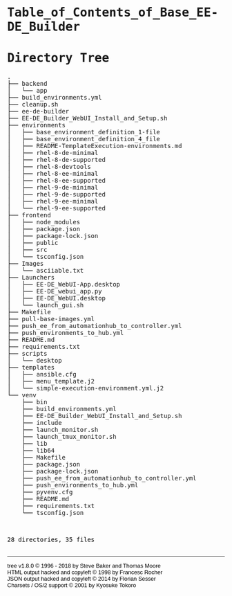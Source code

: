 # Table_of_Contents_of_Base_EE-DE_Builder

<!DOCTYPE html>
<html>
<head>
 <meta http-equiv="Content-Type" content="text/html; charset=UTF-8">
 <meta name="Author" content="Made by 'tree'">
 <meta name="GENERATOR" content="$Version: $ tree v1.8.0 (c) 1996 - 2018 by Steve Baker, Thomas Moore, Francesc Rocher, Florian Sesser, Kyosuke Tokoro $">
 <title>Directory Tree</title>
 <style type="text/css">
  <!-- 
  BODY { font-family : ariel, monospace, sans-serif; }
  P { font-weight: normal; font-family : ariel, monospace, sans-serif; color: black; background-color: transparent;}
  B { font-weight: normal; color: black; background-color: transparent;}
  A:visited { font-weight : normal; text-decoration : none; background-color : transparent; margin : 0px 0px 0px 0px; padding : 0px 0px 0px 0px; display: inline; }
  A:link    { font-weight : normal; text-decoration : none; margin : 0px 0px 0px 0px; padding : 0px 0px 0px 0px; display: inline; }
  A:hover   { color : #000000; font-weight : normal; text-decoration : underline; background-color : yellow; margin : 0px 0px 0px 0px; padding : 0px 0px 0px 0px; display: inline; }
  A:active  { color : #000000; font-weight: normal; background-color : transparent; margin : 0px 0px 0px 0px; padding : 0px 0px 0px 0px; display: inline; }
  .VERSION { font-size: small; font-family : arial, sans-serif; }
  .NORM  { color: black;  background-color: transparent;}
  .FIFO  { color: purple; background-color: transparent;}
  .CHAR  { color: yellow; background-color: transparent;}
  .DIR   { color: blue;   background-color: transparent;}
  .BLOCK { color: yellow; background-color: transparent;}
  .LINK  { color: aqua;   background-color: transparent;}
  .SOCK  { color: fuchsia;background-color: transparent;}
  .EXEC  { color: green;  background-color: transparent;}
  -->
 </style>
</head>
<body>
	<h1>Directory Tree</h1><p>
	<a href=".">.</a><br>
	├── <a href="./backend/">backend</a><br>
	│   └── <a href="./backend/app/">app</a><br>
	├── <a href="./build_environments.yml">build_environments.yml</a><br>
	├── <a href="./cleanup.sh">cleanup.sh</a><br>
	├── <a href="./ee-de-builder">ee-de-builder</a><br>
	├── <a href="./EE-DE_Builder_WebUI_Install_and_Setup.sh">EE-DE_Builder_WebUI_Install_and_Setup.sh</a><br>
	├── <a href="./environments/">environments</a><br>
	│   ├── <a href="./environments/base_environment_definition_1-file/">base_environment_definition_1-file</a><br>
	│   ├── <a href="./environments/base_environment_definition_4_file/">base_environment_definition_4_file</a><br>
	│   ├── <a href="./environments/README-TemplateExecution-environments.md">README-TemplateExecution-environments.md</a><br>
	│   ├── <a href="./environments/rhel-8-de-minimal/">rhel-8-de-minimal</a><br>
	│   ├── <a href="./environments/rhel-8-de-supported/">rhel-8-de-supported</a><br>
	│   ├── <a href="./environments/rhel-8-devtools/">rhel-8-devtools</a><br>
	│   ├── <a href="./environments/rhel-8-ee-minimal/">rhel-8-ee-minimal</a><br>
	│   ├── <a href="./environments/rhel-8-ee-supported/">rhel-8-ee-supported</a><br>
	│   ├── <a href="./environments/rhel-9-de-minimal/">rhel-9-de-minimal</a><br>
	│   ├── <a href="./environments/rhel-9-de-supported/">rhel-9-de-supported</a><br>
	│   ├── <a href="./environments/rhel-9-ee-minimal/">rhel-9-ee-minimal</a><br>
	│   └── <a href="./environments/rhel-9-ee-supported/">rhel-9-ee-supported</a><br>
	├── <a href="./frontend/">frontend</a><br>
	│   ├── <a href="./frontend/node_modules/">node_modules</a><br>
	│   ├── <a href="./frontend/package.json">package.json</a><br>
	│   ├── <a href="./frontend/package-lock.json">package-lock.json</a><br>
	│   ├── <a href="./frontend/public/">public</a><br>
	│   ├── <a href="./frontend/src/">src</a><br>
	│   └── <a href="./frontend/tsconfig.json">tsconfig.json</a><br>
	├── <a href="./Images/">Images</a><br>
	│   └── <a href="./Images/asciiable.txt">asciiable.txt</a><br>
	├── <a href="./Launchers/">Launchers</a><br>
	│   ├── <a href="./Launchers/EE-DE_WebUI-App.desktop">EE-DE_WebUI-App.desktop</a><br>
	│   ├── <a href="./Launchers/EE-DE_webui_app.py">EE-DE_webui_app.py</a><br>
	│   ├── <a href="./Launchers/EE-DE_WebUI.desktop">EE-DE_WebUI.desktop</a><br>
	│   └── <a href="./Launchers/launch_gui.sh">launch_gui.sh</a><br>
	├── <a href="./Makefile">Makefile</a><br>
	├── <a href="./pull-base-images.yml">pull-base-images.yml</a><br>
	├── <a href="./push_ee_from_automationhub_to_controller.yml">push_ee_from_automationhub_to_controller.yml</a><br>
	├── <a href="./push_environments_to_hub.yml">push_environments_to_hub.yml</a><br>
	├── <a href="./README.md">README.md</a><br>
	├── <a href="./requirements.txt">requirements.txt</a><br>
	├── <a href="./scripts/">scripts</a><br>
	│   └── <a href="./scripts/desktop/">desktop</a><br>
	├── <a href="./templates/">templates</a><br>
	│   ├── <a href="./templates/ansible.cfg">ansible.cfg</a><br>
	│   ├── <a href="./templates/menu_template.j2">menu_template.j2</a><br>
	│   └── <a href="./templates/simple-execution-environment.yml.j2">simple-execution-environment.yml.j2</a><br>
	└── <a href="./venv/">venv</a><br>
	&nbsp;&nbsp;&nbsp; ├── <a href="./venv/bin/">bin</a><br>
	&nbsp;&nbsp;&nbsp; ├── <a href="./venv/build_environments.yml">build_environments.yml</a><br>
	&nbsp;&nbsp;&nbsp; ├── <a href="./venv/EE-DE_Builder_WebUI_Install_and_Setup.sh">EE-DE_Builder_WebUI_Install_and_Setup.sh</a><br>
	&nbsp;&nbsp;&nbsp; ├── <a href="./venv/include/">include</a><br>
	&nbsp;&nbsp;&nbsp; ├── <a href="./venv/launch_monitor.sh">launch_monitor.sh</a><br>
	&nbsp;&nbsp;&nbsp; ├── <a href="./venv/launch_tmux_monitor.sh">launch_tmux_monitor.sh</a><br>
	&nbsp;&nbsp;&nbsp; ├── <a href="./venv/lib/">lib</a><br>
	&nbsp;&nbsp;&nbsp; ├── <a href="./venv/lib64/">lib64</a><br>
	&nbsp;&nbsp;&nbsp; ├── <a href="./venv/Makefile">Makefile</a><br>
	&nbsp;&nbsp;&nbsp; ├── <a href="./venv/package.json">package.json</a><br>
	&nbsp;&nbsp;&nbsp; ├── <a href="./venv/package-lock.json">package-lock.json</a><br>
	&nbsp;&nbsp;&nbsp; ├── <a href="./venv/push_ee_from_automationhub_to_controller.yml">push_ee_from_automationhub_to_controller.yml</a><br>
	&nbsp;&nbsp;&nbsp; ├── <a href="./venv/push_environments_to_hub.yml">push_environments_to_hub.yml</a><br>
	&nbsp;&nbsp;&nbsp; ├── <a href="./venv/pyvenv.cfg">pyvenv.cfg</a><br>
	&nbsp;&nbsp;&nbsp; ├── <a href="./venv/README.md">README.md</a><br>
	&nbsp;&nbsp;&nbsp; ├── <a href="./venv/requirements.txt">requirements.txt</a><br>
	&nbsp;&nbsp;&nbsp; └── <a href="./venv/tsconfig.json">tsconfig.json</a><br>
	<br><br>
	</p>
	<p>

28 directories, 35 files
	<br><br>
	</p>
	<hr>
	<p class="VERSION">
		 tree v1.8.0 © 1996 - 2018 by Steve Baker and Thomas Moore <br>
		 HTML output hacked and copyleft © 1998 by Francesc Rocher <br>
		 JSON output hacked and copyleft © 2014 by Florian Sesser <br>
		 Charsets / OS/2 support © 2001 by Kyosuke Tokoro
	</p>
</body>
</html>
